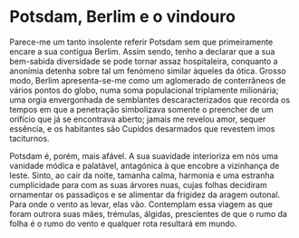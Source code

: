 # Potsdam, Berlim e o vindouro

Parece-me um tanto insolente referir Potsdam sem que primeiramente encare a sua contígua Berlim. Assim sendo, tenho a declarar que a sua bem-sabida diversidade se pode tornar assaz hospitaleira, conquanto a anonímia detenha sobre tal um fenómeno similar àqueles da ótica. Grosso modo, Berlim apresenta-se-me como um aglomerado de conterrâneos de vários pontos do globo, numa soma populacional triplamente milionária; uma orgia envergonhada de semblantes descaracterizados que recorda os tempos em que a penetração simbolizava somente o preencher de um orifício que já se encontrava aberto; jamais me revelou amor, sequer essência, e os habitantes são Cupidos desarmados que revestem imos taciturnos.

Potsdam é, porém, mais afável. A sua suavidade interioriza em nós uma vanidade módica e palatável, antagónica à que encobre a vizinhança de leste. Sinto, ao cair da noite, tamanha calma, harmonia e uma estranha cumplicidade para com as suas árvores nuas, cujas folhas decidiram ornamentar os passadiços e se alimentar da frigidez da aragem outonal. Para onde o vento as levar, elas vão. Contemplam essa viagem as que foram outrora suas mães, trémulas, álgidas, prescientes de que o rumo da folha é o rumo do vento e qualquer rota resultará em mundo.
